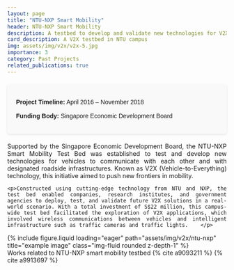 ```yaml
---
layout: page
title: "NTU-NXP Smart Mobility"
header: NTU-NXP Smart Mobility
description: A testbed to develop and validate new technologies for V2X communications
card_description: A V2X testbed in NTU campus
img: assets/img/v2x/v2x-5.jpg
importance: 3
category: Past Projects
related_publications: true
---
```





<div style="font-family: Arial, sans-serif; line-height: 1.6; max-width: 800px; margin: 20px auto; padding: 20px; background-color: #f9f9f9; border-radius: 5px; box-shadow: 0 2px 5px rgba(0,0,0,0.1);">
  <div style="margin: 10px 0;">
    <strong>Project Timeline:</strong> April 2016 – November 2018
  </div>
  <div style="margin: 10px 0;">
    <strong>Funding Body:</strong> Singapore Economic Development Board
  </div>
</div>

<div style="text-align: justify;">
    <p>Supported by the Singapore Economic Development Board, the NTU-NXP Smart Mobility Test Bed was established to test and develop new technologies for vehicles to communicate with each other and with designated roadside infrastructures. Known as V2X (Vehicle-to-Everything) technology, this initiative aimed to push new frontiers in mobility.    </p>
    
    <p>Constructed using cutting-edge technology from NTU and NXP, the test bed enabled companies, research institutes, and government agencies to deploy, test, and validate future V2X solutions in a real-world scenario. With a total investment of S$22 million, this campus-wide test bed facilitated the exploration of V2X applications, which involved wireless communications between vehicles and intelligent infrastructure such as traffic cameras and traffic lights.    </p>
</div>


<div class="row">
    <div class="col-sm mt-3 mt-md-0">
        {% include figure.liquid loading="eager" path="assets/img/v2x/ntu-nxp" title="example image" class="img-fluid rounded z-depth-1" %}
    </div>
</div>
<div class="caption">
Works related to NTU-NXP smart mobility testbed  {% cite a9093211 %} {% cite a9913697 %}
</div>

